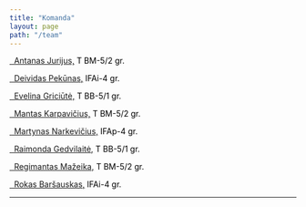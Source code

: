 ```yaml
---
title: "Komanda"
layout: page
path: "/team"
---
```


<a class="list-group-item" href="https://www.facebook.com/antanas.jurijus?fref=ts"><i class="fa fa-facebook fa-lg" aria-hidden="true"></i>&nbsp; Antanas Jurijus,</a> <span style="color: black;">T BM-5/2 gr.</span>

<a class="list-group-item" href="https://www.facebook.com/deividas.pekunas?fref=ts"><i class="fa fa-facebook fa-lg" aria-hidden="true"></i>&nbsp; Deividas Pekūnas,</a> <span style="color: black;">IFAi-4 gr.</span>

<a class="list-group-item" href="https://www.facebook.com/evelina.gric?fref=ts"><i class="fa fa-facebook fa-lg" aria-hidden="true"></i>&nbsp; Evelina Griciūtė,</a> <span style="color: black;">T BB-5/1 gr.</span>

<a class="list-group-item" href="https://www.facebook.com/mantas.karpavicius.75?fref=ts"><i class="fa fa-facebook fa-lg" aria-hidden="true"></i>&nbsp; Mantas Karpavičius,</a> <span style="color: black;">T BM-5/2 gr.</span>

<a class="list-group-item" href="https://www.facebook.com/martynas.narkevicius.9?fref=ts"><i class="fa fa-facebook fa-lg" aria-hidden="true"></i>&nbsp; Martynas Narkevičius,</a> <span style="color: black;">IFAp-4 gr.</span>

<a class="list-group-item" href="https://www.facebook.com/raimonda.gedvilaite.9?fref=ts"><i class="fa fa-facebook fa-lg" aria-hidden="true"></i>&nbsp; Raimonda Gedvilaitė,</a> <span style="color: black;">T BB-5/1 gr.</span>

<a class="list-group-item" href="https://www.facebook.com/regimantas.mazeika?fref=ts"><i class="fa fa-facebook fa-lg" aria-hidden="true"></i>&nbsp; Regimantas Mažeika,</a> <span style="color: black;">T BM-5/2 gr.</span>

<a class="list-group-item" href="https://www.facebook.com/rokas.barsauskas?fref=ts"><i class="fa fa-facebook fa-lg" aria-hidden="true"></i>&nbsp; Rokas Baršauskas,</a> <span style="color: black;">IFAi-4 gr.</span>

***